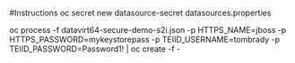 #Instructions
oc secret new datasource-secret datasources.properties

oc process -f datavirt64-secure-demo-s2i.json -p HTTPS_NAME=jboss -p HTTPS_PASSWORD=mykeystorepass -p TEIID_USERNAME=tombrady -p TEIID_PASSWORD=Password1! | oc create -f -
